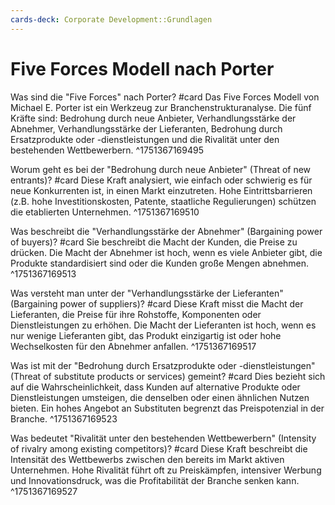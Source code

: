 ```yaml
---
cards-deck: Corporate Development::Grundlagen
---
```


# Five Forces Modell nach Porter

Was sind die "Five Forces" nach Porter? #card
Das Five Forces Modell von Michael E. Porter ist ein Werkzeug zur Branchenstrukturanalyse. Die fünf Kräfte sind: Bedrohung durch neue Anbieter, Verhandlungsstärke der Abnehmer, Verhandlungsstärke der Lieferanten, Bedrohung durch Ersatzprodukte oder -dienstleistungen und die Rivalität unter den bestehenden Wettbewerbern.
^1751367169495

Worum geht es bei der "Bedrohung durch neue Anbieter" (Threat of new entrants)? #card
Diese Kraft analysiert, wie einfach oder schwierig es für neue Konkurrenten ist, in einen Markt einzutreten. Hohe Eintrittsbarrieren (z.B. hohe Investitionskosten, Patente, staatliche Regulierungen) schützen die etablierten Unternehmen.
^1751367169510

Was beschreibt die "Verhandlungsstärke der Abnehmer" (Bargaining power of buyers)? #card
Sie beschreibt die Macht der Kunden, die Preise zu drücken. Die Macht der Abnehmer ist hoch, wenn es viele Anbieter gibt, die Produkte standardisiert sind oder die Kunden große Mengen abnehmen.
^1751367169513

Was versteht man unter der "Verhandlungsstärke der Lieferanten" (Bargaining power of suppliers)? #card
Diese Kraft misst die Macht der Lieferanten, die Preise für ihre Rohstoffe, Komponenten oder Dienstleistungen zu erhöhen. Die Macht der Lieferanten ist hoch, wenn es nur wenige Lieferanten gibt, das Produkt einzigartig ist oder hohe Wechselkosten für den Abnehmer anfallen.
^1751367169517

Was ist mit der "Bedrohung durch Ersatzprodukte oder -dienstleistungen" (Threat of substitute products or services) gemeint? #card
Dies bezieht sich auf die Wahrscheinlichkeit, dass Kunden auf alternative Produkte oder Dienstleistungen umsteigen, die denselben oder einen ähnlichen Nutzen bieten. Ein hohes Angebot an Substituten begrenzt das Preispotenzial in der Branche.
^1751367169523

Was bedeutet "Rivalität unter den bestehenden Wettbewerbern" (Intensity of rivalry among existing competitors)? #card
Diese Kraft beschreibt die Intensität des Wettbewerbs zwischen den bereits im Markt aktiven Unternehmen. Hohe Rivalität führt oft zu Preiskämpfen, intensiver Werbung und Innovationsdruck, was die Profitabilität der Branche senken kann.
^1751367169527
